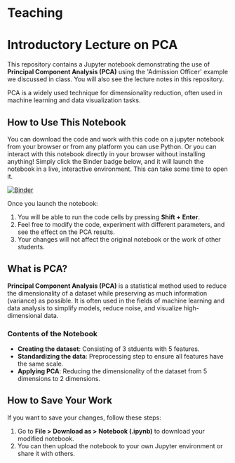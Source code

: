 # Teaching

# Introductory Lecture on PCA 

This repository contains a Jupyter notebook demonstrating the use of **Principal Component Analysis (PCA)** using the 'Admission Officer' example we discussed in class. You will also see the lecture notes in this repository. 

PCA is a widely used technique for dimensionality reduction, often used in machine learning and data visualization tasks.

## How to Use This Notebook
You can download the code and work with this code on a jupyter notebook from your browser or from any platform you can use Python. 
Or you can interact with this notebook directly in your browser without installing anything! Simply click the Binder badge below, and it will launch the notebook in a live, interactive environment. This can take some time to open it. 

[![Binder](https://mybinder.org/badge_logo.svg)](https://mybinder.org/v2/gh/umga/Teaching/main?filepath=PCA_homework.ipynb)

Once you launch the notebook:
1. You will be able to run the code cells by pressing **Shift + Enter**.
2. Feel free to modify the code, experiment with different parameters, and see the effect on the PCA results.
3. Your changes will not affect the original notebook or the work of other students.

## What is PCA?

**Principal Component Analysis (PCA)** is a statistical method used to reduce the dimensionality of a dataset while preserving as much information (variance) as possible. It is often used in the fields of machine learning and data analysis to simplify models, reduce noise, and visualize high-dimensional data.

### Contents of the Notebook
- **Creating the dataset**: Consisting of 3 stduents with 5 features.
- **Standardizing the data**: Preprocessing step to ensure all features have the same scale.
- **Applying PCA**: Reducing the dimensionality of the dataset from 5 dimensions to 2 dimensions.

## How to Save Your Work

If you want to save your changes, follow these steps:
1. Go to **File > Download as > Notebook (.ipynb)** to download your modified notebook.
2. You can then upload the notebook to your own Jupyter environment or share it with others.

